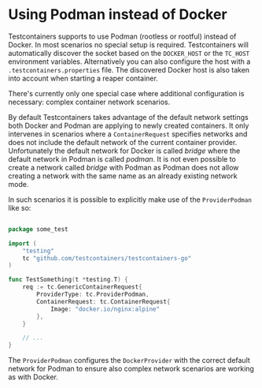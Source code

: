 # Using Podman instead of Docker

Testcontainers supports to use Podman (rootless or rootful) instead of Docker.
In most scenarios no special setup is required.
Testcontainers will automatically discover the socket based on the `DOCKER_HOST` or the `TC_HOST` environment variables.
Alternatively you can also configure the host with a `.testcontainers.properties` file.
The discovered Docker host is also taken into account when starting a reaper container.

There's currently only one special case where additional configuration is necessary: complex container network scenarios.

By default Testcontainers takes advantage of the default network settings both Docker and Podman are applying to newly created containers.
It only intervenes in scenarios where a `ContainerRequest` specifies networks and does not include the default network of the current container provider.
Unfortunately the default network for Docker is called _bridge_ where the default network in Podman is called _podman_.
It is not even possible to create a network called _bridge_ with Podman as Podman does not allow creating a network with the same name as an already existing network mode.

In such scenarios it is possible to explicitly make use of the `ProviderPodman` like so:

```go

package some_test

import (
    "testing"
    tc "github.com/testcontainers/testcontainers-go"
)

func TestSomething(t *testing.T) {
    req := tc.GenericContainerRequest{
        ProviderType: tc.ProviderPodman,
        ContainerRequest: tc.ContainerRequest{
            Image: "docker.io/nginx:alpine"
        },
    }

    // ...
}
```

The `ProviderPodman` configures the `DockerProvider` with the correct default network for Podman to ensure also complex network scenarios are working as with Docker.